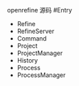 openrefine 源码
#Entry
* Refine
* RefineServer
* Command
* Project
* ProjectManager
* History
* Process
* ProcessManager